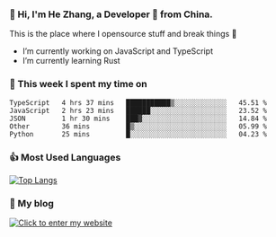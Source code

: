 ### 👋 Hi, I'm He Zhang, a Developer 🚀 from China.

This is the place where I opensource stuff and break things :rofl:

- I’m currently working on JavaScript and TypeScript
- I’m currently learning Rust

### 💪 This week I spent my time on 
<!--START_SECTION:waka-->

```text
TypeScript   4 hrs 37 mins   ███████████▒░░░░░░░░░░░░░   45.51 %
JavaScript   2 hrs 23 mins   ██████░░░░░░░░░░░░░░░░░░░   23.52 %
JSON         1 hr 30 mins    ███▓░░░░░░░░░░░░░░░░░░░░░   14.84 %
Other        36 mins         █▒░░░░░░░░░░░░░░░░░░░░░░░   05.99 %
Python       25 mins         █░░░░░░░░░░░░░░░░░░░░░░░░   04.23 %
```

<!--END_SECTION:waka-->

### 👍 Most Used Languages
[![Top Langs](https://github-readme-stats.vercel.app/api/top-langs/?username=zhanghecool&layout=compact)](https://zhanghe.cool)

### 🌈 My blog 
[![Click to enter my website](https://cdn.jsdelivr.net/gh/zhanghecool/assets/images/gif/zhanghecools.gif)](https://zhanghe.cool)
